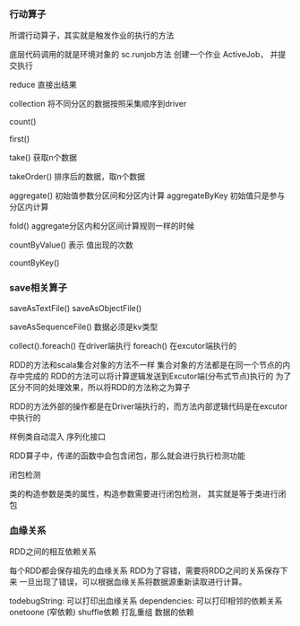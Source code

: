 ###  行动算子

所谓行动算子，其实就是触发作业的执行的方法

底层代码调用的就是环境对象的 sc.runjob方法 创建一个作业 ActiveJob， 并提交执行


reduce
直接出结果


collection
将不同分区的数据按照采集顺序到driver

count()


first()

take() 获取n个数据


takeOrder() 
排序后的数据，取n个数据


aggregate()  初始值参数分区间和分区内计算
aggregateByKey 初始值只是参与分区内计算

fold() 
aggregate分区内和分区间计算规则一样的时候




countByValue()
表示 值出现的次数

countByKey()





### save相关算子

saveAsTextFile()
saveAsObjectFile()

saveAsSequenceFile()
数据必须是kv类型



collect().foreach() 在driver端执行
foreach() 在excutor端执行的



RDD的方法和scala集合对象的方法不一样
集合对象的方法都是在同一个节点的内存中完成的
RDD的方法可以将计算逻辑发送到Excutor端(分布式节点)执行的
为了区分不同的处理效果，所以将RDD的方法称之为算子


RDD的方法外部的操作都是在Driver端执行的，而方法内部逻辑代码是在excutor中执行的



样例类自动混入 序列化接口

RDD算子中，传递的函数中会包含闭包，那么就会进行执行检测功能

闭包检测


类的构造参数是类的属性，构造参数需要进行闭包检测， 其实就是等于类进行闭包


### 血缘关系
RDD之间的相互依赖关系

每个RDD都会保存祖先的血缘关系
RDD为了容错，需要将RDD之间的关系保存下来
一旦出现了错误，可以根据血缘关系将数据源重新读取进行计算。



todebugString: 可以打印出血缘关系
dependencies: 可以打印相邻的依赖关系
    onetoone (窄依赖)
    shuffle依赖 打乱重组
数据的依赖


    






